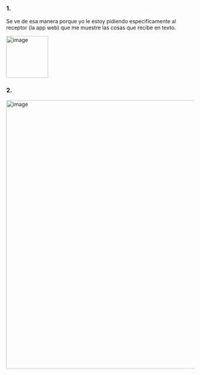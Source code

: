 ### 1.
Se ve de esa manera porque yo le estoy pidiendo especificamente al receptor (la app web) que me muestre las cosas que recibe en texto.

<img width="112" alt="image" src="https://github.com/user-attachments/assets/713a0aab-a780-4346-ba6b-62233f738250" />

### 2.

<img width="718" alt="image" src="https://github.com/user-attachments/assets/cae8dcea-683d-451b-8d5a-b7690b13f3c3" />

